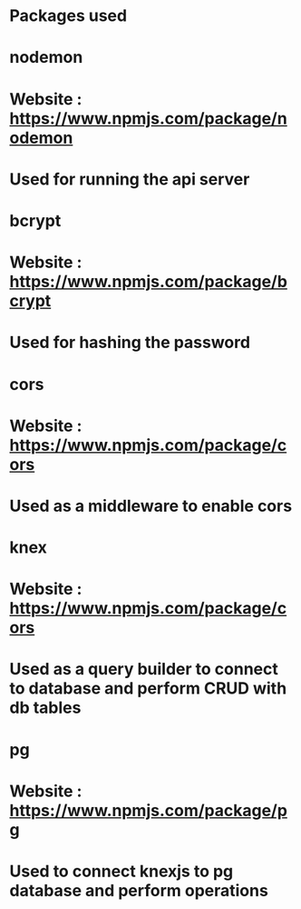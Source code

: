# Packages used
# 
# nodemon
# Website : https://www.npmjs.com/package/nodemon
# Used for running the api server
# 
# bcrypt
# Website : https://www.npmjs.com/package/bcrypt
# Used for hashing the password
# 
# cors
# Website : https://www.npmjs.com/package/cors
# Used as a middleware to enable cors
# 
# knex
# Website : https://www.npmjs.com/package/cors
# Used as a query builder to connect to database and perform CRUD with db tables
# 
# pg
# Website : https://www.npmjs.com/package/pg
# Used to connect knexjs to pg database and perform operations
# 

